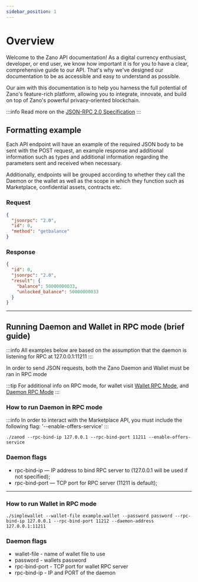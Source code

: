 ```yaml
---
sidebar_position: 1
---
```


# Overview

Welcome to the Zano API documentation! As a digital currency enthusiast, developer, or end user, we know how important it is for you to have a clear, comprehensive guide to our API. That's why we've designed our documentation to be as accessible and easy to understand as possible.

Our aim with this documentation is to help you harness the full potential of Zano's feature-rich platform, allowing you to integrate, innovate, and build on top of Zano's powerful privacy-oriented blockchain.

:::info
Read more on the [JSON-RPC 2.0 Specification](https://www.jsonrpc.org/specification)
:::

## Formatting example

Each API endpoint will have an example of the required JSON body to be sent with the POST request, an example response and additional information such as types and additional information regarding the parameters sent and received when necessary.

Additionally, endpoints will be grouped according to whether they call the Daemon or the wallet as well as the scope in which they function such as Marketplace, confidential assets, contracts etc.

### Request

```json
{
  "jsonrpc": "2.0",
  "id": 0,
  "method": "getbalance"
}
```

### Response

```json
{
  "id": 0,
  "jsonrpc": "2.0",
  "result": {
    "balance": 50000000033,
    "unlocked_balance": 50000000033
  }
}
```

---

## Running Daemon and Wallet in RPC mode (brief guide)

:::info
All examples below are based on the assumption that the daemon is listening for RPC at 127.0.0.1:11211
:::

In order to send JSON requests, both the Zano Daemon and Wallet must be ran in RPC mode

:::tip
For additional info on RPC mode, for wallet visit [Wallet RPC Mode](wallet-rpc), and [Daemon RPC Mode](daemon-rpc)
:::

### How to run Daemon in RPC mode

:::info
In order to interact with the Marketplace API, you must include the following flag: '--enable-offers-service'
:::

```Text console
./zanod --rpc-bind-ip 127.0.0.1 --rpc-bind-port 11211 --enable-offers-service
```

### Daemon flags

- rpc-bind-ip — IP address to bind RPC server to (127.0.0.1 will be used if not specified);
- rpc-bind-port — TCP port for RPC server (11211 is default);

---

### How to run Wallet in RPC mode

```Text console
./simplewallet --wallet-file example.wallet --password password --rpc-bind-ip 127.0.0.1 --rpc-bind-port 11212 --daemon-address 127.0.0.1:11211
```

### Daemon flags

- wallet-file - name of wallet file to use
- password - wallets password
- rpc-bind-port - TCP port for wallet RPC server
- rpc-bind-ip - IP and PORT of the daemon
